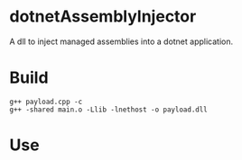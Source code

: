 # dotnetAssemblyInjector
A dll to inject managed assemblies into a dotnet application. 

# Build
```
g++ payload.cpp -c 
g++ -shared main.o -Llib -lnethost -o payload.dll 
```
# Use
